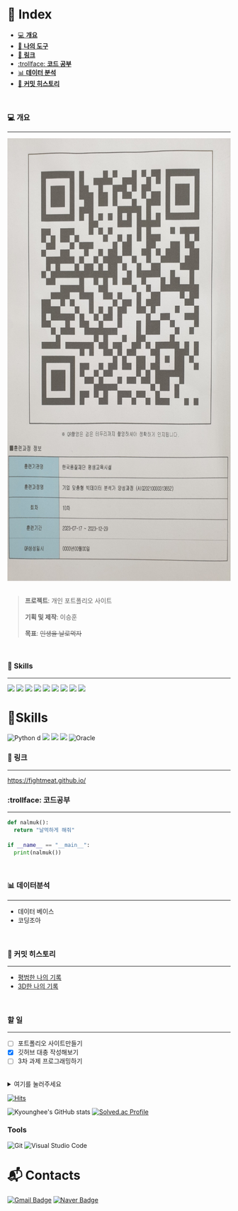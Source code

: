 # :page_facing_up: Index
- [:computer: **개요**](#computer-개요)
- [:gun: **나의 도구**](#gun-Skills)
- [:pizza: **링크**](#pizza-링크)
- [:trollface: **코드 공부**](#trollface-코드공부)
- [:bar_chart: **데이터 분석**](#bar_chart-데이터분석)
- [:calendar: **커밋 히스토리**](#calendar-커밋-히스토리)
<br>

### :computer: 개요
---
<img src="https://github.com/fightmeat/photos/blob/9ae2402263b51f7524273b4c4462cca006dc323b/qr.jpg" width="800" height="1000"/><br><br>

> **프로젝트**: 개인 포트폴리오 사이트<br><br>
> **기획 및 제작**: 이승훈<br><br>
> **목표**: ~~인생을 날로먹자~~<br>
<br>

### :gun: Skills
---
<img src="https://img.shields.io/badge/Python-3776AB?style=flat-square&logo=Python&logoColor=white">&nbsp;<img src="https://img.shields.io/badge/Github-181717?style=flat-square&logo=Github&logoColor=white">&nbsp;<img src="https://img.shields.io/badge/Oracle-F80000?style=flat-square&logo=Oracle&logoColor=white">&nbsp;<img src="https://img.shields.io/badge/R-276DC3?style=flat-square&logo=R&logoColor=white">&nbsp;<img src="https://img.shields.io/badge/Git-F05032?style=flat-square&logo=Git&logoColor=white">&nbsp;<img src="https://img.shields.io/badge/Flask-000000?style=flat-square&logo=Flask&logoColor=white">&nbsp;<img src="https://img.shields.io/badge/Django-092E20?style=flat-square&logo=Django&logoColor=white">&nbsp;<img src="https://img.shields.io/badge/Youtube-FF0000?style=flat-square&logo=Youtube&logoColor=white">&nbsp;<img src="https://img.shields.io/badge/Twitch-9146FF?style=flat-square&logo=Twitch&logoColor=white">
<br>

# 💪Skills

![Python d](https://img.shields.io/badge/Python-3776AB.svg?&style=for-the-badge&logo=Python&logoColor=white)
<img src="https://img.shields.io/badge/Python-3776AB?style=flat-square&logo=Python&logoColor=white">
<img src="https://img.shields.io/badge/Github-181717?style=flat-square&logo=Github&logoColor=white">
<img src="https://img.shields.io/badge/Oracle-F80000?style=flat-square&logo=Oracle&logoColor=white">
![Oracle](https://img.shields.io/badge/Oracle-F80000.svg?&style=for-the-badge&logo=Oracle&logoColor=white)



### :pizza: 링크
---
https://fightmeat.github.io/
<br>

### :trollface: 코드공부
---
```python
def nalmuk():
  return "날먹하게 해줘"
    
if __name__ == "__main__":
  print(nalmuk())   
```
<br>

### :bar_chart: 데이터분석
---
- 데이터 베이스
- 코딩조아
<br>

### :calendar: 커밋 히스토리
---
- [평범한 나의 기록](https://github.com/fightmeat/TIL/commits/main "커밋현황")
- [3D한 나의 기록](https://www.mornhee.works/apps/github-town/fightmeat/2023 "커밋현황")
<br>

### 할 일
---
- [ ] 포트폴리오 사이트만들기
- [X] 깃허브 대충 작성해보기
- [ ] 3차 과제 프로그래밍하기      
<br>

<details>
<summary>여기를 눌러주세요</summary>
<div markdown="1">    
  
|**이런식**|으로|뭔가를|
|:---:|---:|---|
|만들수도|⭐⭐⭐⭐⭐|있다고|
|하는데|⭐⭐⭐⭐|저는|
|잘|⭐⭐⭐|모르겠어요|

</div>
</details>


[![Hits](https://hits.seeyoufarm.com/api/count/incr/badge.svg?url=https%3A%2F%2Fgithub.com%2Fgurujjang&count_bg=%233DA5C8&title_bg=%23113BD0&icon=&icon_color=%23E7E7E7&title=hits&edge_flat=false)](https://hits.seeyoufarm.com)

![Kyounghee's GitHub stats](https://github-readme-stats.vercel.app/api?username=gurujjang&show_icons=true&theme=radical)
[![Solved.ac Profile](http://mazassumnida.wtf/api/v2/generate_badge?boj=rlatngus1691)](https://solved.ac/rlatngus1691/)


### Tools
![Git](https://img.shields.io/badge/Git-F05032.svg?&style=for-the-badge&logo=Git&logoColor=white)
![Visual Studio Code](https://img.shields.io/badge/Visual%20Studio%20Code-007ACC.svg?&style=for-the-badge&logo=Visual%20Studio%20Code&logoColor=white)

# :mailbox_with_mail: Contacts
[![Gmail Badge](https://img.shields.io/badge/Gmail-d14836?style=flat-square&logo=Gmail&logoColor=white&link=mailto:gurujjang@gmail.com)](mailto:niling41@gmail.com)
[![Naver Badge](https://img.shields.io/badge/Naver-03C75A?style=flat-square&logo=Naver&logoColor=white&link=mailto:guru0615@naver.com)](mailto:lees4144@naver.com)
